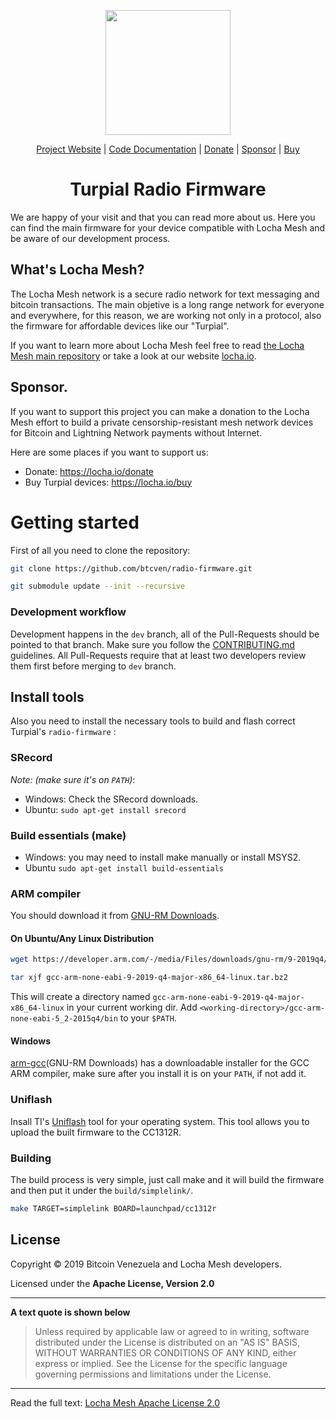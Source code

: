 <p align="center">
  <a href="https://locha.io/">
  <img height="200px" src="doc/LogotipoTurpial-Color.20-09-19.svg">
  </a>
  <br>
 
</p>

<p align="center">
  <a href="https://locha.io/">Project Website</a> |
  <a href="https://btcven.github.io/turpial-firmware/">Code Documentation</a> |
  <a href="https://locha.io/donate">Donate</a> |
  <a href="https://github.com/sponsors/rdymac">Sponsor</a> |
  <a href="https://locha.io/buy">Buy</a>
</p>

<h1 align="center">Turpial Radio Firmware</h1>

We are happy of your visit and that you can read more about us. Here you can
find the main firmware for your device compatible with Locha Mesh and be aware
of our development process.

## What's Locha Mesh?

The Locha Mesh network is a secure radio network for text messaging and bitcoin
transactions. The main objetive is a long range network for everyone and
everywhere, for this reason, we are working not only in a protocol, also the
firmware for affordable devices like our "Turpial".

If you want to learn more about Locha Mesh feel free to read
[the Locha Mesh main repository](https://github.com/btcven/locha) or take a
look at our website [locha.io](https://www.locha.io).

## Sponsor.

If you want to support this project you can make a donation to the Locha Mesh
effort to build a private censorship-resistant mesh network devices for Bitcoin and Lightning Network payments without Internet.

Here are some places if you want to support us:

- Donate: https://locha.io/donate
- Buy Turpial devices: https://locha.io/buy

# Getting started

First of all you need to clone the repository:

```bash
git clone https://github.com/btcven/radio-firmware.git

git submodule update --init --recursive
```
### Development workflow

Development happens in the `dev` branch, all of the Pull-Requests should be
pointed to that branch. Make sure you follow the
[CONTRIBUTING.md](CONTRIBUTING.md) guidelines. All Pull-Requests
require that at least two developers review them first before merging to `dev`
branch.

## Install tools

Also you need to install the necessary tools to build and flash correct
Turpial's `radio-firmware` :

### SRecord

*Note: (make sure it's on `PATH`)*:

- Windows: Check the SRecord downloads.
- Ubuntu: `sudo apt-get install srecord`

### Build essentials (make)

- Windows: you may need to install make manually or install MSYS2.
- Ubuntu `sudo apt-get install build-essentials`

### ARM compiler

You should download it from [GNU-RM Downloads][arm-gcc].

#### On Ubuntu/Any Linux Distribution

```bash
wget https://developer.arm.com/-/media/Files/downloads/gnu-rm/9-2019q4/RC2.1/gcc-arm-none-eabi-9-2019-q4-major-x86_64-linux.tar.bz2

tar xjf gcc-arm-none-eabi-9-2019-q4-major-x86_64-linux.tar.bz2
```

This will create a directory named
`gcc-arm-none-eabi-9-2019-q4-major-x86_64-linux` in your current working dir.
Add `<working-directory>/gcc-arm-none-eabi-5_2-2015q4/bin` to your `$PATH`.

#### Windows

[arm-gcc](GNU-RM Downloads) has a downloadable installer for the GCC ARM
compiler, make sure after you install it is on your `PATH`, if not add it.

### Uniflash

Insall TI's [Uniflash][uniflash] tool for your operating system. This tool
allows you to upload the built firmware to the CC1312R.

### Building

The build process is very simple, just call make and it will build the
firmware and then put it under the `build/simplelink/`.

```bash
make TARGET=simplelink BOARD=launchpad/cc1312r
```

[arm-gcc]: https://developer.arm.com/open-source/gnu-toolchain/gnu-rm/downloads 
[uniflash]: https://www.ti.com/tool/UNIFLASH



## License
Copyright © 2019 Bitcoin Venezuela and Locha Mesh developers.

Licensed under the **Apache License, Version 2.0**

---
**A text quote is shown below**

>Unless required by applicable law or agreed to in writing, software
distributed under the License is distributed on an "AS IS" BASIS,
WITHOUT WARRANTIES OR CONDITIONS OF ANY KIND, either express or implied.
See the License for the specific language governing permissions and
limitations under the License.
___
Read the full text:
[Locha Mesh Apache License 2.0](LICENSE)
